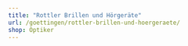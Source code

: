 ```yaml
---
title: "Rottler Brillen und Hörgeräte"
url: /goettingen/rottler-brillen-und-hoergeraete/
shop: Optiker
---
```

